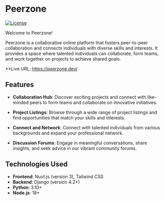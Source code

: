 # Peerzone

[![License](https://img.shields.io/badge/License-MIT-blue.svg)](https://opensource.org/licenses/MIT)

Welcome to Peerzone! 

Peerzone is a collaborative online platform that fosters peer-to-peer collaboration and connects individuals with diverse skills and interests. It provides a space where talented individuals can collaborate, form teams, and work together on projects to achieve shared goals.

**Live URL: https://peerzone.dev/

## Features

- **Collaboration Hub**: Discover exciting projects and connect with like-minded peers to form teams and collaborate on innovative initiatives.

- **Project Listings**: Browse through a wide range of project listings and find opportunities that match your skills and interests.

- **Connect and Network**: Connect with talented individuals from various backgrounds and expand your professional network.

- **Discussion Forums**: Engage in meaningful conversations, share insights, and seek advice in our vibrant community forums.

## Technologies Used

- **Frontend**: Nuxt.js (version 3), Tailwind CSS
- **Backend**: Django (version 4.2+)
- **Python**: 3.10+
- **Node.js**: 18+



